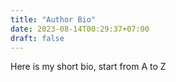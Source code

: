 ```yaml
---
title: "Author Bio"
date: 2023-08-14T00:29:37+07:00
draft: false
---
```


Here is my short bio, start from A to Z